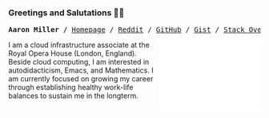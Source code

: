 ### Greetings and Salutations 👋🏾

<p><pre align="center">
<strong>Aaron Miller /</strong> <a href="https://aaronnathanmiller.net">Homepage</a> / <a href="https://www.reddit.com/user/afrodidact/submitted/?sort=top">Reddit</a> / <a href="https://github.com/afrodidact">GitHub</a> / <a href="https://gist.github.com/afrodidact">Gist</a> / <a href="https://stackoverflow.com/users/15118958/afrodidact">Stack Overflow</a> / <a href="https://www.credly.com/users/aaronnathanmiller/badges">Credly</a> / <a href="https://www.linkedin.com/in/aaronnathanmiller">LinkedIn</a></pre></p>

<img src="metrics-base.svg" align="right" width="40.5%"></img>

I am a cloud infrastructure associate at the Royal Opera House (London, England). Beside cloud computing, I am interested in autodidacticism, Emacs, and Mathematics. I am currently focused on growing my career through establishing healthy work-life balances to  sustain me in the longterm.<br/>

<!--
**afrodidact/afrodidact** is a ✨ _special_ ✨ repository because its `README.md` (this file) appears on your GitHub profile.

Here are some ideas to get you started:

- 🔭 I’m currently working on ...
- 🌱 I’m currently learning ...
- 👯 I’m looking to collaborate on ...
- 🤔 I’m looking for help with ...
- 💬 Ask me about ...
- 📫 How to reach me: ...
- 😄 Pronouns: ...
- ⚡ Fun fact: ...
-->
